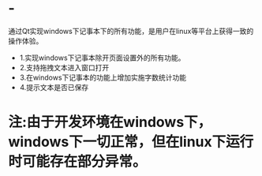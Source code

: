 # -
通过Qt实现windows下记事本下的所有功能，是用户在linux等平台上获得一致的操作体验。
* 1.实现windows下记事本除开页面设置外的所有功能。
* 2.支持拖拽文本进入窗口打开
* 3.在windows下记事本的功能上增加实施字数统计功能
* 4.提示文本是否已保存

# 注:由于开发环境在windows下，windows下一切正常，但在linux下运行时可能存在部分异常。
